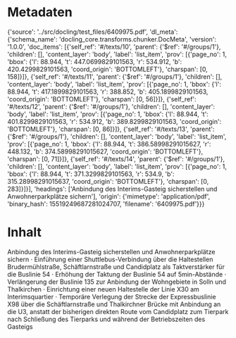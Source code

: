 # Metadaten
{'source': '../src/docling/test_files/6409975.pdf', 'dl_meta': {'schema_name': 'docling_core.transforms.chunker.DocMeta', 'version': '1.0.0', 'doc_items': [{'self_ref': '#/texts/10', 'parent': {'$ref': '#/groups/1'}, 'children': [], 'content_layer': 'body', 'label': 'list_item', 'prov': [{'page_no': 1, 'bbox': {'l': 88.944, 't': 447.0699829101563, 'r': 534.912, 'b': 420.4299829101563, 'coord_origin': 'BOTTOMLEFT'}, 'charspan': [0, 158]}]}, {'self_ref': '#/texts/11', 'parent': {'$ref': '#/groups/1'}, 'children': [], 'content_layer': 'body', 'label': 'list_item', 'prov': [{'page_no': 1, 'bbox': {'l': 88.944, 't': 417.1899829101563, 'r': 388.852, 'b': 405.1899829101563, 'coord_origin': 'BOTTOMLEFT'}, 'charspan': [0, 56]}]}, {'self_ref': '#/texts/12', 'parent': {'$ref': '#/groups/1'}, 'children': [], 'content_layer': 'body', 'label': 'list_item', 'prov': [{'page_no': 1, 'bbox': {'l': 88.944, 't': 401.8299829101563, 'r': 534.912, 'b': 389.8299829101563, 'coord_origin': 'BOTTOMLEFT'}, 'charspan': [0, 86]}]}, {'self_ref': '#/texts/13', 'parent': {'$ref': '#/groups/1'}, 'children': [], 'content_layer': 'body', 'label': 'list_item', 'prov': [{'page_no': 1, 'bbox': {'l': 88.944, 't': 386.58998291015627, 'r': 448.132, 'b': 374.58998291015627, 'coord_origin': 'BOTTOMLEFT'}, 'charspan': [0, 71]}]}, {'self_ref': '#/texts/14', 'parent': {'$ref': '#/groups/1'}, 'children': [], 'content_layer': 'body', 'label': 'list_item', 'prov': [{'page_no': 1, 'bbox': {'l': 88.944, 't': 371.3299829101563, 'r': 534.9, 'b': 315.28998291015637, 'coord_origin': 'BOTTOMLEFT'}, 'charspan': [0, 283]}]}], 'headings': ['Anbindung des Interims-Gasteig sicherstellen und Anwohnerparkplätze sichern'], 'origin': {'mimetype': 'application/pdf', 'binary_hash': 15519249687281024707, 'filename': '6409975.pdf'}}}

# Inhalt
Anbindung des Interims-Gasteig sicherstellen und Anwohnerparkplätze sichern
· Einführung  einer  Shuttlebus-Verbindung  über  die  Haltestellen  Brudermühlstraße, Schäftlarnstraße und Candidplatz als Taktverstärker für die Buslinie 54
· Erhöhung der Taktung der Buslinie 54 auf 5min-Abstände
· Verlängerung der Buslinie 135 zur Anbindung der Wohngebiete in Solln und Thalkirchen
· Einrichtung einer neuen Haltestelle der Linie X30 am Interimsquartier
· Temporäre Verlegung der Strecke der Expressbuslinie X98 über die Schäftlarnstraße und Thalkirchner Brücke mit Anbindung an die U3, anstatt der bisherigen direkten Route vom  Candidplatz  zum  Tierpark  nach  Schließung  des  Tierparks  und  während  der Betriebszeiten des Gasteigs